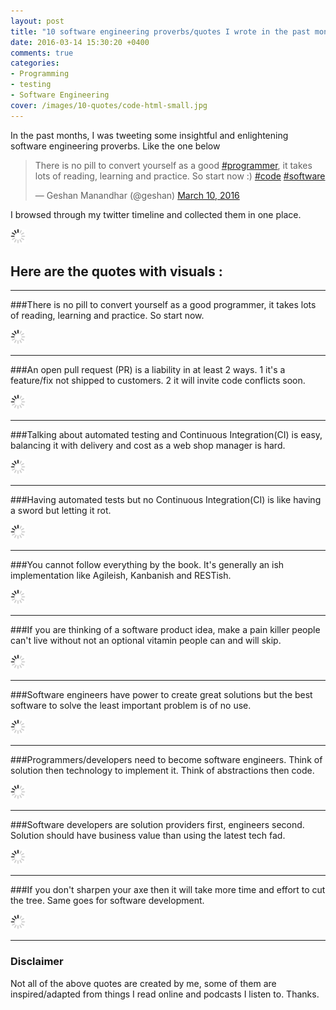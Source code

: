 ```yaml
---
layout: post
title: "10 software engineering proverbs/quotes I wrote in the past months"
date: 2016-03-14 15:30:20 +0400
comments: true
categories: 
- Programming
- testing
- Software Engineering
cover: /images/10-quotes/code-html-small.jpg
---
```


In the past months, I was tweeting some insightful and enlightening software engineering proverbs. Like the one below

<blockquote class="twitter-tweet" data-lang="en"><p lang="en" dir="ltr">There is no pill to convert yourself as a good <a href="https://twitter.com/hashtag/programmer?src=hash">#programmer</a>, it takes lots of reading, learning and practice. So start now :) <a href="https://twitter.com/hashtag/code?src=hash">#code</a> <a href="https://twitter.com/hashtag/software?src=hash">#software</a></p>&mdash; Geshan Manandhar (@geshan) <a href="https://twitter.com/geshan/status/707796907582726145">March 10, 2016</a></blockquote>
<script async src="//platform.twitter.com/widgets.js" charset="utf-8"></script>

I browsed through my twitter timeline and collected them in one place. 

<img class="center" src="/images/generic/loading.gif" data-echo="/images/10-quotes/code-html-small.jpg" title="10 software engineering proverbs-quotes I came up with in past months" alt="10 software engineering proverbs-quotes I came up with in past months">

## Here are the quotes with visuals :
<!-- more -->

***

###There is no pill to convert yourself as a good programmer, it takes lots of reading, learning and practice. So start now.

<img class="center" src="/images/generic/loading.gif" data-echo="/images/10-quotes/01pills.jpg" title="There is no pill to convert yourself as a good programmer, it takes lots of reading, learning and practice. So start now." alt="There is no pill to convert yourself as a good programmer, it takes lots of reading, learning and practice. So start now.">

***

###An open pull request (PR) is a liability in at least 2 ways. 1 it's a feature/fix not shipped to customers. 2 it will invite code conflicts soon.

<img class="center" src="/images/generic/loading.gif" data-echo="/images/10-quotes/02PR.jpg" title="An open pull request is a liability in at least 2 ways. 1 it is a feature-fix not shipped to customers. 2 it will invite code conflicts soon." alt="An open pull request is a liability in at least 2 ways. 1 it is a feature-fix not shipped to customers. 2 it will invite code conflicts soon.">

***

###Talking about automated testing and Continuous Integration(CI) is easy, balancing it with delivery and cost as a web shop manager is hard.

<img class="center" src="/images/generic/loading.gif" data-echo="/images/10-quotes/03test-ci-balance.jpg" title="Talking about automated testing and Continuous Integration(CI) is easy, balancing it with delivery and cost as a web shop manager is hard." alt="Talking about automated testing and Continuous Integration(CI) is easy, balancing it with delivery and cost as a web shop manager is hard.">

***

###Having automated tests but no Continuous Integration(CI) is like having a sword but letting it rot.

<img class="center" src="/images/generic/loading.gif" data-echo="/images/10-quotes/04test-ci-sword.jpg" title="Having automated tests but no Continuous Integration(CI) is like having a sword but letting it rot." alt="Having automated tests but no Continuous Integration(CI) is like having a sword but letting it rot.">

***

###You cannot follow everything by the book. It's generally an ish implementation like Agileish, Kanbanish and RESTish.

<img class="center" src="/images/generic/loading.gif" data-echo="/images/10-quotes/05follow-book.jpg" title="You cannot follow everything by the book. It is generally an ish implementation like agileish, kanbanish and RESTish." alt="You cannot follow everything by the book. It is generally an ish implementation like agileish, kanbanish and RESTish.">

***

###If you are thinking of a software product idea, make a pain killer people can't live without not an optional vitamin people can and will skip.

<img class="center" src="/images/generic/loading.gif" data-echo="/images/10-quotes/06pain-killer.jpg" title="If you are thinking of a software product idea, make a pain killer people can not live without not an optional vitamin people can and will skip." alt="If you are thinking of a software product idea, make a pain killer people can not live without not an optional vitamin people can and will skip.">

***

###Software engineers have power to create great solutions but the best software to solve the least important problem is of no use.

<img class="center" src="/images/generic/loading.gif" data-echo="/images/10-quotes/07solution-importance.jpg" title="Software engineers have power to create great solutions but the best software to solve the least important problem is of no use." alt="Software engineers have power to create great solutions but the best software to solve the least important problem is of no use.">

***

###Programmers/developers need to become software engineers. Think of solution then technology to implement it. Think of abstractions then code.

<img class="center" src="/images/generic/loading.gif" data-echo="/images/10-quotes/08solution-abstract.jpg" title="Programmers-developers need to become software engineers. Think of solution then technology to implement it. Think of abstractions then code." alt="Programmers-developers need to become software engineers. Think of solution then technology to implement it. Think of abstractions then code.">

***

###Software developers are solution providers first, engineers second. Solution should have business value than using the latest tech fad.

<img class="center" src="/images/generic/loading.gif" data-echo="/images/10-quotes/09solution-value.jpg" title="Software developers are solution providers first, engineers second. Solution should have business value than using the latest tech fad." alt="Software developers are solution providers first, engineers second. Solution should have business value than using the latest tech fad.">

***

###If you don't sharpen your axe then it will take more time and effort to cut the tree. Same goes for software development.

<img class="center" src="/images/generic/loading.gif" data-echo="/images/10-quotes/10axe.jpg" title="If you don't sharpen your axe then it will take more time and effort to cut the tree. Same goes for software development." alt="If you don't sharpen your axe then it will take more time and effort to cut the tree. Same goes for software development.">

***

### Disclaimer

Not all of the above quotes are created by me, some of them are inspired/adapted from things I read online and podcasts I listen to. Thanks.
